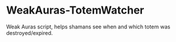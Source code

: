 # WeakAuras-TotemWatcher
Weak Auras script, helps shamans see when and which totem was destroyed/expired.
